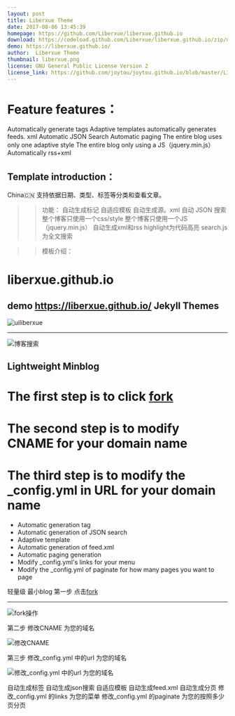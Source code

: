 ```yaml
---
layout: post
title: Liberxue Theme
date: 2017-08-06 13:45:39
homepage: https://github.com/Liberxue/liberxue.github.io
download: https://codeload.github.com/Liberxue/liberxue.github.io/zip/master
demo: https://liberxue.github.io/
author:  Liberxue Theme
thumbnail: liberxue.png
license: GNU General Public License Version 2
license_link: https://github.com/joytou/joytou.github.io/blob/master/LICENSE
---
```



# Feature features：
Automatically generate tags
Adaptive templates
automatically generates feeds. xml
Automatic JSON Search
Automatic paging
The entire blog uses only one adaptive style
The entire blog only using a JS（jquery.min.js）
Automatically rss+xml
## Template introduction：
China🇨🇳
支持依据日期、类型、标签等分类和查看文章。
>> 功能：
自动生成标记
自适应模板
自动生成源。xml
自动 JSON 搜索
整个博客只使用一个css/style
整个博客只使用一个JS（jquery.min.js）
自动生成xml和rss
highlight为代码高亮
search.js为全文搜索

>> 模板介绍：
# liberxue.github.io 

demo https://liberxue.github.io/
Jekyll Themes
----------
![uiliberxue][1]

  [1]: https://raw.githubusercontent.com/Liberxue/liberxue.github.io/master/thumbnails/ui.jpg
 
 ----------
![博客搜索][2]

  [2]: https://raw.githubusercontent.com/Liberxue/liberxue.github.io/master/thumbnails/01.gif
  
## Lightweight Minblog

# The first step is to click [fork][6]
# The second step is to modify CNAME for your domain name
# The third step is to modify the _config.yml in URL for your domain name

- Automatic generation tag
- Automatic generation of JSON search
- Adaptive template
- Automatic generation of feed.xml
- Automatic paging generation
- Modify _config.yml's links for your menu
- Modify the _config.yml of paginate for how many pages you want to page


轻量级 最小blog 
第一步 点击[fork][6]
 
 [6]: https://github.com/Liberxue/liberxue.github.io#fork-destination-box
 
----

![fork操作][3]

  [3]: https://raw.githubusercontent.com/Liberxue/liberxue.github.io/master/thumbnails/02.gif
  

第二步 修改CNAME 为您的域名

![修改CNAME][4]

  [4]: https://raw.githubusercontent.com/Liberxue/liberxue.github.io/master/thumbnails/04.gif
  


第三步 修改_config.yml 中的url 为您的域名

![修改_config.yml 中的url 为您的域名][5]

  [5]: https://raw.githubusercontent.com/Liberxue/liberxue.github.io/master/thumbnails/04.gif
  

自动生成标签
自动生成json搜索
自适应模板
自动生成feed.xml
自动生成分页
修改_config.yml 的links 为您的菜单
修改_config.yml  的paginate 为您的按照多少页分页


